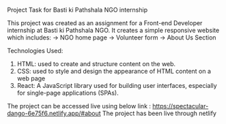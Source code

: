 Project Task for Basti ki Pathshala NGO internship

This project was created as an assignment for a Front-end Developer internship at Basti ki Pathshala NGO.
It creates a simple responsive website which includes:
  -> NGO home page
  -> Volunteer form
  -> About Us Section

Technologies Used:
1. HTML: used to create and structure content on the web.
2. CSS: used to style and design the appearance of HTML content on a web page
3. React: A JavaScript library used for building user interfaces, especially for single-page applications (SPAs).

The project can be accessed live using below link : 
https://spectacular-dango-6e75f6.netlify.app/#about
The project has been live through netlify 
   
